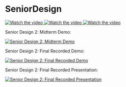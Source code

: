 # SeniorDesign


<a href="https://www.youtube.com/watch?v=7SakNbrVRo0" target="_blank">
  <img src="https://img.youtube.com/vi/7SakNbrVRo0/0.jpg" alt="Watch the video">
</a>

<a href="https://www.youtube.com/watch?v=7SakNbrVRo0" target="_blank">
  <img src="https://img.youtube.com/vi/7SakNbrVRo0/0.jpg" alt="Watch the video">
</a>

<a href="https://www.youtube.com/watch?v=7SakNbrVRo0" target="_blank">
  <img src="https://img.youtube.com/vi/7SakNbrVRo0/0.jpg" alt="Watch the video">
</a>


Senior Design 2: Midterm Demo:

[![Senior Design 2: Midterm Demo](https://img.youtube.com/vi/7SakNbrVRo0/0.jpg)](https://www.youtube.com/watch?v=7SakNbrVRo0)

Senior Design 2: Final Recorded Demo:

[![Senior Design 2: Final Recorded Demo](https://img.youtube.com/vi/PWHxhJKlNcY/0.jpg)](https://www.youtube.com/watch?v=PWHxhJKlNcY)

Senior Design 2: Final Recorded Presentation:

[![Senior Design 2: Final Recorded Presentation](https://img.youtube.com/vi/-Xj6Z-xdIyg/0.jpg)](https://www.youtube.com/watch?v=-Xj6Z-xdIyg)
